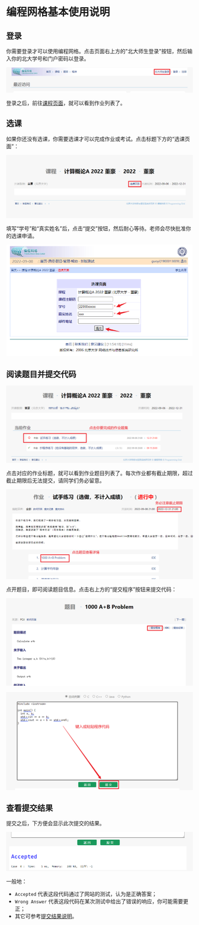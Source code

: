 # 编程网格基本使用说明

## 登录

你需要登录才可以使用编程网格。点击页面右上方的"北大师生登录"按钮，然后输入你的北大学号和门户密码以登录。

![1662609431085](image/basic/1662609431085.png)

登录之后，前往[课程页面](https://programming.pku.edu.cn/course/0b0ead5e1550494cb060fca75d9e2604/)，就可以看到作业列表了。

## 选课
如果你还没有选课，你需要选课才可以完成作业或考试。点击标题下方的“选课页面”：

![1662609405436](image/basic/1662609405436.png)

填写“学号”和“真实姓名”后，点击“提交”按钮，然后耐心等待。老师会尽快批准你的选课申请。

![1662609327669](image/basic/1662609327669.png)

## 阅读题目并提交代码

![1662644213513](image/basic/1662644213513.png)

点击对应的作业标题，就可以看到作业题目列表了。每次作业都有截止期限，超过截止期限后无法提交，请同学们务必留意。

![1662644255874](image/basic/1662644255874.png)

点开题目，即可阅读题目信息。点击右上方的“提交程序”按钮来提交代码：

![1662609563329](image/basic/1662609563329.png)

![1662609624276](image/basic/1662609624276.png)

## 查看提交结果

提交之后，下方便会显示此次提交的结果。

![1662609884718](image/basic/1662609884718.png)

一般地：
- `Accepted` 代表这段代码通过了网站的测试，认为是正确答案；
- `Wrong Answer` 代表这段代码在某次测试中给出了错误的响应，你可能需要更正；
- 其它可参考[提交结果说明](./submit_result)。

